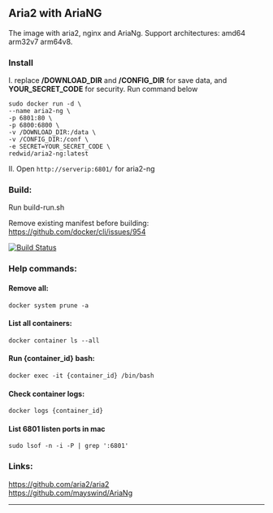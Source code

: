 
Aria2 with AriaNG
---
The image with aria2, nginx and AriaNg.
Support architectures: amd64 arm32v7 arm64v8.
  

### Install
I. replace **/DOWNLOAD_DIR** and **/CONFIG_DIR** for save data, and **YOUR_SECRET_CODE** for security. Run command below  
```
sudo docker run -d \
--name aria2-ng \
-p 6801:80 \
-p 6800:6800 \
-v /DOWNLOAD_DIR:/data \
-v /CONFIG_DIR:/conf \
-e SECRET=YOUR_SECRET_CODE \
redwid/aria2-ng:latest
```
  
II. Open `http://serverip:6801/` for aria2-ng

### Build:  
Run build-run.sh

Remove existing manifest before building: https://github.com/docker/cli/issues/954 

[![Build Status](https://travis-ci.com/Redwid/docker-aria2-ng.svg?branch=master)](https://travis-ci.com/Redwid/docker-aria2-ng) 

### Help commands: 
#### Remove all:
```docker system prune -a```

#### List all containers:
```docker container ls --all```

#### Run {container_id} bash:
```docker exec -it {container_id} /bin/bash```

#### Check container logs:
```docker logs {container_id}```

#### List 6801 listen ports in mac
```sudo lsof -n -i -P | grep ':6801'```


### Links:  
https://github.com/aria2/aria2  
https://github.com/mayswind/AriaNg  

---
